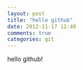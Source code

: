 ```yaml
---
layout: post
title: "hello github"
date: 2012-11-17 12:49
comments: true
categories: git
---
```

hello github!
